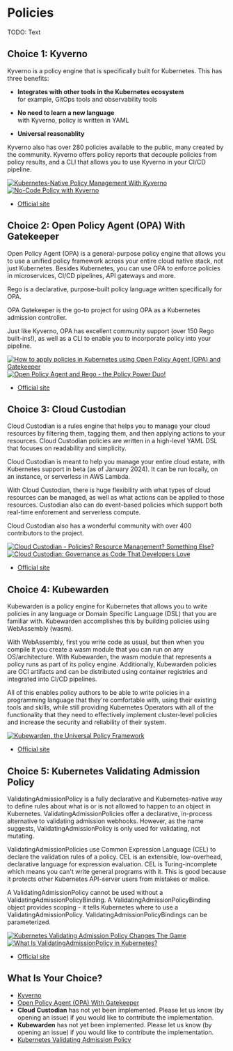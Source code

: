 # Policies

TODO: Text

## Choice 1: Kyverno

Kyverno is a policy engine that is specifically built for Kubernetes. This has three benefits:

* **Integrates with other tools in the Kubernetes ecosystem** <br>
for example, GitOps tools and observability tools

* **No need to learn a new language** <br>
with Kyverno, policy is written in YAML

* **Universal reasonablity** <br>

Kyverno also has over 280 policies available to the public, many created by the community. Kyverno offers policy reports that decouple policies from policy results, and a CLI that allows you to use Kyverno in your CI/CD pipeline.

[![Kubernetes-Native Policy Management With Kyverno](https://img.youtube.com/vi/DREjzfTzNpA/0.jpg)](https://youtu.be/DREjzfTzNpA)
[![No-Code Policy with Kyverno](https://img.youtube.com/vi/ytB_PVCMX9s/0.jpg)](https://youtu.be/ytB_PVCMX9s)
* [Official site](https://kyverno.io)

## Choice 2: Open Policy Agent (OPA) With Gatekeeper

Open Policy Agent (OPA) is a general-purpose policy engine that allows you to use a unified policy framework across your entire cloud native stack, not just Kubernetes. Besides Kubernetes, you can use OPA to enforce policies in microservices, CI/CD pipelines, API gateways and more. 

Rego is a declarative, purpose-built policy language written specifically for OPA.

OPA Gatekeeper is the go-to project for using OPA as a Kubernetes admission controller. 

Just like Kyverno, OPA has excellent community support (over 150 Rego built-ins!), as well as a CLI to enable you to incorporate policy into your pipeline.

[![How to apply policies in Kubernetes using Open Policy Agent (OPA) and Gatekeeper](https://img.youtube.com/vi/14lGc7xMAe4/0.jpg)](https://youtu.be/14lGc7xMAe4)
[![Open Policy Agent and Rego - the Policy Power Duo!](https://img.youtube.com/vi/QNX5JfV390c/0.jpg)](https://youtu.be/QNX5JfV390c)
* [Official site](https://open-policy-agent.github.io/gatekeeper)

## Choice 3: Cloud Custodian

Cloud Custodian is a rules engine that helps you to manage your cloud resources by filtering them, tagging them, and then applying actions to your resources. Cloud Custodian policies are written in a high-level YAML DSL that focuses on readability and simplicity. 

Cloud Custodian is meant to help you manage your entire cloud estate, with Kubernetes support in beta (as of January 2024). It can be run locally, on an instance, or serverless in AWS Lambda. 

With Cloud Custodian, there is huge flexibility with what types of cloud resources can be managed, as well as what actions can be applied to those resources. Custodian also can do event-based policies which support both real-time enforement and serverless compute. 

Cloud Custodian also has a wonderful community with over 400 contributors to the project. 

[![Cloud Custodian - Policies? Resource Management? Something Else?](https://img.youtube.com/vi/AuXWI-Mkz9Q/0.jpg)](https://youtu.be/AuXWI-Mkz9Q)
[![Cloud Custodian: Governance as Code That Developers Love](https://img.youtube.com/vi/61m5uH_FPtY/0.jpg)](https://youtu.be/61m5uH_FPtY)
* [Official site](https://cloudcustodian.io)

## Choice 4: Kubewarden

Kubewarden is a policy engine for Kubernetes that allows you to write policies in any language or Domain Specific Language (DSL) that you are familiar with. Kubewarden accomplishes this by building policies using WebAssembly (wasm). 

With WebAssembly, first you write code as usual, but then when you compile it you create a wasm module that you can run on any OS/architecture. With Kubewarden, the wasm module that represents a policy runs as part of its policy engine. Additionally, Kubewarden policies are OCI artifacts and can be distributed using container registries and integrated into CI/CD pipelines. 

All of this enables policy authors to be able to write policies in a programming language that they're comfortable with, using their existing tools and skills, while still providing Kubernetes Operators with all of the functionality that they need to effectively implement cluster-level policies and increase the security and reliability of their system.

[![Kubewarden, the Universal Policy Framework](https://img.youtube.com/vi/HFyLICfbhy8/0.jpg)](https://youtu.be/HFyLICfbhy8)
* [Official site](https://kubewarden.io)


## Choice 5: Kubernetes Validating Admission Policy

ValidatingAdmissionPolicy is a fully declarative and Kubernetes-native way to define rules about what is or is not allowed to happen to an object in Kubernetes. ValidatingAdmissionPolicies offer a declarative, in-process alternative to validating admission webhooks. However, as the name suggests, ValidatingAdmissionPolicy is only used for validating, not mutating.

ValidatingAdmissionPolicies use Common Expression Language (CEL) to declare the validation rules of a policy. CEL is an extensible, low-overhead, declarative language for expression evaluation. CEL is Turing-incomplete which means you can't write general programs with it. This is good because it protects other Kubernetes API-server users from mistakes or malice. 

A ValidatingAdmissionPolicy cannot be used without a ValidatingAdmissionPolicyBinding. A ValidatingAdmissionPolicyBinding object provides scoping - it tells Kubernetes where to use a ValidatingAdmissionPolicy. ValidatingAdmissionPolicyBindings can be parameterized.

[![Kubernetes Validating Admission Policy Changes The Game](https://img.youtube.com/vi/EsZcDUaSUss/0.jpg)](https://youtu.be/EsZcDUaSUss)
[![What Is ValidatingAdmissionPolicy in Kubernetes?](https://img.youtube.com/vi/tZGjr2Kwpls/0.jpg)](https://youtu.be/tZGjr2Kwpls)
* [Official site](https://kubernetes.io/docs/reference/access-authn-authz/validating-admission-policy)

## What Is Your Choice?

* [Kyverno](kyverno.md)
* [Open Policy Agent (OPA) With Gatekeeper](gatekeeper.md)
* **Cloud Custodian** has not yet been implemented. Please let us know (by opening an issue) if you would like to contribute the implementation.
* **Kubewarden** has not yet been implemented. Please let us know (by opening an issue) if you would like to contribute the implementation.
* [Kubernetes Validating Admission Policy](vap.md)
